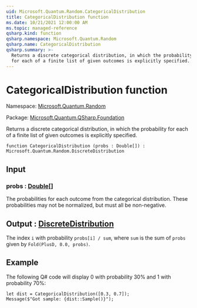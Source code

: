 ```yaml
---
uid: Microsoft.Quantum.Random.CategoricalDistribution
title: CategoricalDistribution function
ms.date: 10/21/2021 12:00:00 AM
ms.topic: managed-reference
qsharp.kind: function
qsharp.namespace: Microsoft.Quantum.Random
qsharp.name: CategoricalDistribution
qsharp.summary: >-
  Returns a discrete categorical distribution, in which the probability
  for each of a finite list of given outcomes is explicitly specified.
---
```


# CategoricalDistribution function

Namespace: [Microsoft.Quantum.Random](xref:Microsoft.Quantum.Random)

Package: [Microsoft.Quantum.QSharp.Foundation](https://nuget.org/packages/Microsoft.Quantum.QSharp.Foundation)


Returns a discrete categorical distribution, in which the probabilityfor each of a finite list of given outcomes is explicitly specified.

```qsharp
function CategoricalDistribution (probs : Double[]) : Microsoft.Quantum.Random.DiscreteDistribution
```


## Input

### probs : [Double](xref:microsoft.quantum.qsharp.valueliterals#double-literals)[]

The probabilities for each outcome from the categorical distribution.These probabilities may not be normalized, but must all be non-negative.



## Output : [DiscreteDistribution](xref:Microsoft.Quantum.Random.DiscreteDistribution)

The index `i` with probability `probs[i] / sum`, where `sum` is the sumof `probs` given by `Fold(PlusD, 0.0, probs)`.

## Example

The following Q# code will display 0 with probability 30% and 1 withprobability 70%:```qsharplet dist = CategoricalDistribution([0.3, 0.7]);Message($"Got sample: {dist::Sample()}");```